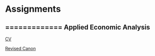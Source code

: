 # Assignments
=============
Applied Economic Analysis
-------------------------
[CV](https://github.com/rjcollier91/Assignments/blob/master/CV.md)

[Revised Canon](https://github.com/rjcollier91/Assignments/blob/master/Canon12ECB-Edits.pdf)
